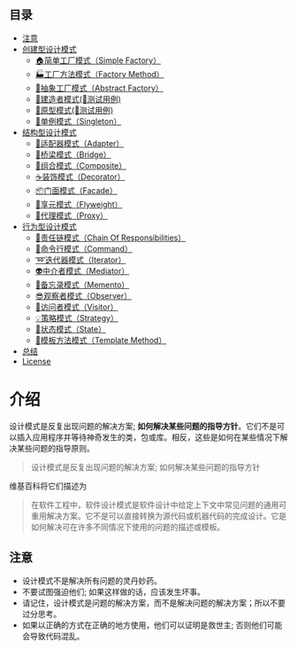 ## 目录

<!-- TOC updateOnSave:false -->

- [注意](#注意)
- [创建型设计模式](#创建型设计模式)
    - [🏠简单工厂模式（Simple Factory）](https://github.com/youyingxiang/design-patterns-examples/blob/main/examples/simple_factory.go)
    - [🏭工厂方法模式（Factory Method）](https://github.com/youyingxiang/design-patterns-examples/blob/main/examples/factory_method.go)
    - [🔨抽象工厂模式（Abstract Factory）](https://github.com/youyingxiang/design-patterns-examples/blob/main/examples/abstract_factory.go)
    - [👷建造者模式](https://github.com/youyingxiang/design-patterns-examples/blob/main/examples/builder.go)[(👷测试用例)](https://github.com/youyingxiang/design-patterns-examples/blob/main/examples/builder_test.go)
    - [🐑原型模式](https://github.com/youyingxiang/design-patterns-examples/blob/main/examples/prototype.go)[(🐑测试用例)](https://github.com/youyingxiang/design-patterns-examples/blob/main/examples/prototype_test.go)
    - [💍单例模式（Singleton）](#💍单例模式singleton)
- [结构型设计模式](#结构型设计模式)
    - [🔌适配器模式（Adapter）](#🔌适配器模式adapter)
    - [🚡桥梁模式（Bridge）](#🚡桥梁模式bridge)
    - [🌿组合模式（Composite）](#🌿组合模式composite)
    - [☕装饰模式（Decorator）](#☕装饰模式decorator)
    - [📦门面模式（Facade）](#📦门面模式facade)
    - [🍃享元模式（Flyweight）](#🍃享元模式flyweight)
    - [🎱代理模式（Proxy）](#🎱代理模式proxy)
- [行为型设计模式](#行为型设计模式)
    - [🔗责任链模式（Chain Of Responsibilities）](#🔗责任链模式chain-of-responsibilities)
    - [👮命令行模式（Command）](#👮命令行模式command)
    - [➿迭代器模式（Iterator）](#➿迭代器模式iterator)
    - [👽中介者模式（Mediator）](#👽中介者模式mediator)
    - [💾备忘录模式（Memento）](#💾备忘录模式memento)
    - [😎观察者模式（Observer）](#😎观察者模式observer)
    - [🏃访问者模式（Visitor）](#🏃访问者模式visitor)
    - [💡策略模式（Strategy）](#💡策略模式strategy)
    - [💢状态模式（State）](#💢状态模式state)
    - [📒模板方法模式（Template Method）](#📒模板方法模式template-method)
- [总结](#总结)
- [License](#license)

<!-- /TOC -->

# 介绍

设计模式是反复出现问题的解决方案; **如何解决某些问题的指导方针**。它们不是可以插入应用程序并等待神奇发生的类，包或库。相反，这些是如何在某些情况下解决某些问题的指导原则。

> 设计模式是反复出现问题的解决方案; 如何解决某些问题的指导方针

维基百科将它们描述为

> 在软件工程中，软件设计模式是软件设计中给定上下文中常见问题的通用可重用解决方案。它不是可以直接转换为源代码或机器代码的完成设计。它是如何解决可在许多不同情况下使用的问题的描述或模板。

## 注意

* 设计模式不是解决所有问题的灵丹妙药。
* 不要试图强迫他们; 如果这样做的话，应该发生坏事。
* 请记住，设计模式是问题的解决方案，而不是解决问题的解决方案；所以不要过分思考。
* 如果以正确的方式在正确的地方使用，他们可以证明是救世主; 否则他们可能会导致代码混乱。